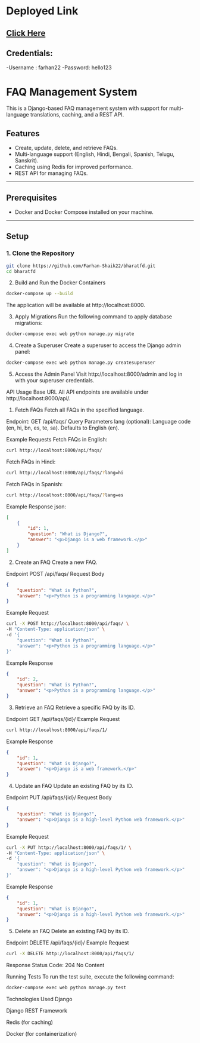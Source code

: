 # Deployed Link
## [Click Here](https://bharatfd-faq-production.up.railway.app/admin)

## Credentials:

-Username : farhan22
-Password: hello123
# FAQ Management System
This is a Django-based FAQ management system with support for multi-language translations, caching, and a REST API.

## Features
- Create, update, delete, and retrieve FAQs.
- Multi-language support (English, Hindi, Bengali, Spanish, Telugu, Sanskrit).
- Caching using Redis for improved performance.
- REST API for managing FAQs.

---

## Prerequisites
- Docker and Docker Compose installed on your machine.

---

## Setup

### 1. Clone the Repository
```bash
git clone https://github.com/Farhan-Shaik22/bharatfd.git
cd bharatfd
```

2. Build and Run the Docker Containers
```bash
docker-compose up --build
```
The application will be available at http://localhost:8000.

3. Apply Migrations
Run the following command to apply database migrations:

```bash
docker-compose exec web python manage.py migrate
```

4. Create a Superuser
Create a superuser to access the Django admin panel:

```bash
docker-compose exec web python manage.py createsuperuser
```
5. Access the Admin Panel
Visit http://localhost:8000/admin and log in with your superuser credentials.

API Usage
Base URL
All API endpoints are available under http://localhost:8000/api/.

1. Fetch FAQs
Fetch all FAQs in the specified language.

Endpoint:
GET /api/faqs/
Query Parameters
lang (optional): Language code (en, hi, bn, es, te, sa). Defaults to English (en).

Example Requests
Fetch FAQs in English:

```bash
curl http://localhost:8000/api/faqs/
```
Fetch FAQs in Hindi:

```bash
curl http://localhost:8000/api/faqs/?lang=hi
```

Fetch FAQs in Spanish:

```bash
curl http://localhost:8000/api/faqs/?lang=es
```
Example Response
json:
```json
[
    {
        "id": 1,
        "question": "What is Django?",
        "answer": "<p>Django is a web framework.</p>"
    }
]
```
2. Create an FAQ
Create a new FAQ.

Endpoint
POST /api/faqs/
Request Body
```json
{
    "question": "What is Python?",
    "answer": "<p>Python is a programming language.</p>"
}
```
Example Request
```bash
curl -X POST http://localhost:8000/api/faqs/ \
-H "Content-Type: application/json" \
-d '{
    "question": "What is Python?",
    "answer": "<p>Python is a programming language.</p>"
}'
```
Example Response
```json
{
    "id": 2,
    "question": "What is Python?",
    "answer": "<p>Python is a programming language.</p>"
}
```

3. Retrieve an FAQ
Retrieve a specific FAQ by its ID.

Endpoint
GET /api/faqs/{id}/
Example Request
```bash
curl http://localhost:8000/api/faqs/1/
```
Example Response
```json
{
    "id": 1,
    "question": "What is Django?",
    "answer": "<p>Django is a web framework.</p>"
}
```
4. Update an FAQ
Update an existing FAQ by its ID.

Endpoint
PUT /api/faqs/{id}/
Request Body
```json
{
    "question": "What is Django?",
    "answer": "<p>Django is a high-level Python web framework.</p>"
}
```
Example Request
```bash
curl -X PUT http://localhost:8000/api/faqs/1/ \
-H "Content-Type: application/json" \
-d '{
    "question": "What is Django?",
    "answer": "<p>Django is a high-level Python web framework.</p>"
}'
```
Example Response
```json
{
    "id": 1,
    "question": "What is Django?",
    "answer": "<p>Django is a high-level Python web framework.</p>"
}
```
5. Delete an FAQ
Delete an existing FAQ by its ID.

Endpoint
DELETE /api/faqs/{id}/
Example Request
```bash
curl -X DELETE http://localhost:8000/api/faqs/1/
```
Response
Status Code: 204 No Content

Running Tests
To run the test suite, execute the following command:

```bash
docker-compose exec web python manage.py test
```
Technologies Used
Django

Django REST Framework

Redis (for caching)

Docker (for containerization)
